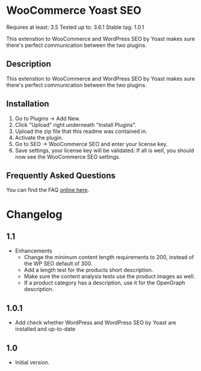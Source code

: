 WooCommerce Yoast SEO
=====================
Requires at least: 3.5
Tested up to: 3.6.1
Stable tag: 1.0.1

This extenstion to WooCommerce and WordPress SEO by Yoast makes sure there's perfect communication between the two plugins.

Description
-----------

This extenstion to WooCommerce and WordPress SEO by Yoast makes sure there's perfect communication between the two plugins.

Installation
------------

1. Go to Plugins -> Add New.
2. Click "Upload" right underneath "Install Plugins".
3. Upload the zip file that this readme was contained in.
4. Activate the plugin.
5. Go to SEO -> WooCommerce SEO and enter your license key.
6. Save settings, your license key will be validated. If all is well, you should now see the WooCommerce SEO settings.

Frequently Asked Questions
--------------------------

You can find the FAQ [online here](http://yoast.com/wordpress/woocommerce-seo/faq/).

Changelog
=========

1.1
---

* Enhancements
	* Change the minimum content length requirements to 200, instead of the WP SEO default of 300.
	* Add a length test for the products short description.
	* Make sure the content analysis tests use the product images as well.
	* If a product category has a description, use it for the OpenGraph description.

1.0.1
-----

* Add check whether WordPress and WordPress SEO by Yoast are installed and up-to-date

1.0
---

* Initial version.
